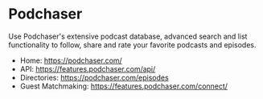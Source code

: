 # Podchaser
Use Podchaser's extensive podcast database, advanced search and list functionality to follow, share and rate your favorite podcasts and episodes.

* Home: https://podchaser.com/
* API: https://features.podchaser.com/api/
* Directories: https://podchaser.com/episodes
* Guest Matchmaking: https://features.podchaser.com/connect/
